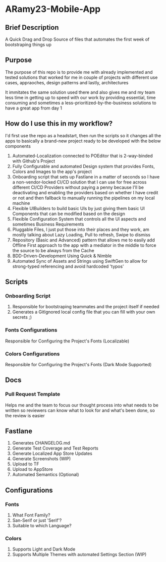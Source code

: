# ARamy23-Mobile-App

## Brief Description
A Quick Drag and Drop Source of files that automates the first week of bootstraping things up

## Purpose
The purpose of this repo is to provide me with already implemented and tested solutions that worked for me in couple of projects with different use cases, appraoches, design patterns and lastly, architectures

It immitates the same solution used there and also gives me and my team less time in getting up to speed with our work by providing essential, time consuming and sometimes a less-prioritized-by-the-business solutions to have a great app from day 1

## How do I use this in my workflow?
I'd first use the repo as a headstart, then run the scripts so it changes all the apps to basically a brand-new project ready to be developed with the below components

1. Automated-Localization connected to POEditor that is 2-way-binded with Github's Project
2. Fully Configurable and automated Design system that provides Fonts, Colors and Images to the app's project
3. Onboarding script that sets up Fastlane in a matter of seconds so I have a non-vendor-locked CI/CD solution that I can use for free across different CI/CD Providers without paying a penny because I'll be deactivating and enabling the providers based on whether I have credit or not and then fallback to manually running the pipelines on my local machine
4. Flexible UIBuilders to build basic UIs by just giving them basic UI Components that can be modified based on the design
5. Flexible Configuration System that controls all the UI aspects and sometimes Business Requirements
6. Pluggable Files, I just put those into their places and they work, am mostly talking about Lazy Loading, Pull to refresh, Swipe to dismiss
7. Repository (Basic and Advanced) pattern that allows me to easily add Offline First approach to the app with a mediator in the middle to force the source to be always from the Cache
8. BDD-Driven-Development Using Quick & Nimble
9. Automated Sync of Assets and Strings using SwiftGen to allow for strong-typed referencing and avoid hardcoded 'typos'

## Scripts
### Onboarding Script 
1. Responsible for bootstraping teammates and the project itself if needed
2. Generates a GitIgnored local config file that you can fill with your own secrets ;)

### Fonts Configurations
Responsible for Configuring the Project's Fonts (Localizable)

### Colors Configurations
Responsible for Configuring the Project's Fonts (Dark Mode Supported)

## Docs
### Pull Request Template
Helps me and the team to focus our thought process into what needs to be written so reviewers can know what to look for and what's been done, so the review is easier

## Fastlane
1. Generates CHANGELOG.md
2. Generate Test Coverage and Test Reports
3. Generate Localized App Store Updates
4. Generate Screenshots (WIP)
5. Upload to TF
6. Upload to AppStore
7. Automated Semantics (Optional)

## Configurations
### Fonts
1. What Font Family?
2. San-Serif or just 'Serif'?
3. Suitable to which Language?

### Colors
1. Supports Light and Dark Mode
2. Supports Multiple Themes with automated Settings Section (WIP)
